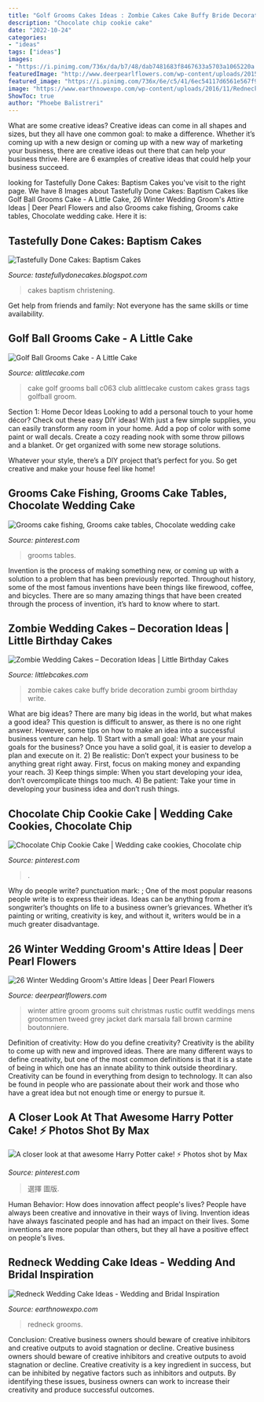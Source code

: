 ```yaml
---
title: "Golf Grooms Cakes Ideas : Zombie Cakes Cake Buffy Bride Decoration Zumbi Groom Birthday Write"
description: "Chocolate chip cookie cake"
date: "2022-10-24"
categories:
- "ideas"
tags: ["ideas"]
images:
- "https://i.pinimg.com/736x/da/b7/48/dab7481683f8467633a5703a1065220a.jpg"
featuredImage: "http://www.deerpearlflowers.com/wp-content/uploads/2015/09/Winter-Wedding-Grooms-Attire-Ideas-16.jpg"
featured_image: "https://i.pinimg.com/736x/6e/c5/41/6ec54117d6561e567f97a94ecf93e715.jpg"
image: "https://www.earthnowexpo.com/wp-content/uploads/2016/11/Redneck-Wedding-Cake-Ideas.jpg"
ShowToc: true
author: "Phoebe Balistreri"
---
```



What are some creative ideas?
Creative ideas can come in all shapes and sizes, but they all have one common goal: to make a difference. Whether it’s coming up with a new design or coming up with a new way of marketing your business, there are creative ideas out there that can help your business thrive. Here are 6 examples of creative ideas that could help your business succeed.

	

		
looking for Tastefully Done Cakes: Baptism Cakes you've visit to the right page. We have 8 Images about Tastefully Done Cakes: Baptism Cakes like Golf Ball Grooms Cake - A Little Cake, 26 Winter Wedding Groom&#039;s Attire Ideas | Deer Pearl Flowers and also Grooms cake fishing, Grooms cake tables, Chocolate wedding cake. Here it is:
		
    
## Tastefully Done Cakes: Baptism Cakes

<img loading=lazy src="http://4.bp.blogspot.com/-1LRV8lkecO0/TynwbaUrhAI/AAAAAAAABBE/IVzlAzb1wW4/s1600/Christening%2BCake3.jpg" onerror="this.onerror=null;this.src='https://tse3.mm.bing.net/th?id=OIP.U25mC9Ke9QfWN2kApIaW2AHaJ4&amp;pid=15.1';" alt="Tastefully Done Cakes: Baptism Cakes">

_Source: tastefullydonecakes.blogspot.com_

>cakes baptism christening. 

	

Get help from friends and family: Not everyone has the same skills or time availability.

    
## Golf Ball Grooms Cake - A Little Cake

<img loading=lazy src="https://alittlecake.com/wp-content/uploads/2018/12/Golf-Ball-Grooms-Cake-1.jpg" onerror="this.onerror=null;this.src='https://tse2.mm.bing.net/th?id=OIP.cQyru8zGOwUJwGGNHIVfDwHaK5&amp;pid=15.1';" alt="Golf Ball Grooms Cake - A Little Cake">

_Source: alittlecake.com_

>cake golf grooms ball c063 club alittlecake custom cakes grass tags golfball groom. 

	

Section 1: Home Decor Ideas
Looking to add a personal touch to your home décor? Check out these easy DIY ideas!
With just a few simple supplies, you can easily transform any room in your home. Add a pop of color with some paint or wall decals. Create a cozy reading nook with some throw pillows and a blanket. Or get organized with some new storage solutions.

Whatever your style, there’s a DIY project that’s perfect for you. So get creative and make your house feel like home!

    
## Grooms Cake Fishing, Grooms Cake Tables, Chocolate Wedding Cake

<img loading=lazy src="https://i.pinimg.com/736x/e0/5b/bf/e05bbf54fa8af7dba50c10ac5f53900e.jpg" onerror="this.onerror=null;this.src='https://tse1.mm.bing.net/th?id=OIP.VaxkzES8pgiUMmXbC9JM_AHaJ3&amp;pid=15.1';" alt="Grooms cake fishing, Grooms cake tables, Chocolate wedding cake">

_Source: pinterest.com_

>grooms tables. 

	

Invention is the process of making something new, or coming up with a solution to a problem that has been previously reported. Throughout history, some of the most famous inventions have been things like firewood, coffee, and bicycles. There are so many amazing things that have been created through the process of invention, it’s hard to know where to start.

    
## Zombie Wedding Cakes – Decoration Ideas | Little Birthday Cakes

<img loading=lazy src="http://www.littlebcakes.com/wp-content/uploads/2014/05/Zombie-Wedding-Cakes-Pictures.jpg" onerror="this.onerror=null;this.src='https://tse3.mm.bing.net/th?id=OIP.MdG5vi9LW2Y-w-O9KCgncgHaJ4&amp;pid=15.1';" alt="Zombie Wedding Cakes – Decoration Ideas | Little Birthday Cakes">

_Source: littlebcakes.com_

>zombie cakes cake buffy bride decoration zumbi groom birthday write. 

	

What are big ideas?
There are many big ideas in the world, but what makes a good idea? This question is difficult to answer, as there is no one right answer. However, some tips on how to make an idea into a successful business venture can help. 1) Start with a small goal: What are your main goals for the business? Once you have a solid goal, it is easier to develop a plan and execute on it. 2) Be realistic: Don’t expect your business to be anything great right away. First, focus on making money and expanding your reach. 3) Keep things simple: When you start developing your idea, don’t overcomplicate things too much. 4) Be patient: Take your time in developing your business idea and don’t rush things.

    
## Chocolate Chip Cookie Cake | Wedding Cake Cookies, Chocolate Chip

<img loading=lazy src="https://i.pinimg.com/736x/6e/c5/41/6ec54117d6561e567f97a94ecf93e715.jpg" onerror="this.onerror=null;this.src='https://tse3.mm.bing.net/th?id=OIP.Q6KkQeOSRbw3h_DOrAzVSgHaJ3&amp;pid=15.1';" alt="Chocolate Chip Cookie Cake | Wedding cake cookies, Chocolate chip">

_Source: pinterest.com_

>. 

	

Why do people write?
punctuation mark: ;
One of the most popular reasons people write is to express their ideas. Ideas can be anything from a songwriter’s thoughts on life to a business owner’s grievances. Whether it’s painting or writing, creativity is key, and without it, writers would be in a much greater disadvantage.

    
## 26 Winter Wedding Groom&#039;s Attire Ideas | Deer Pearl Flowers

<img loading=lazy src="http://www.deerpearlflowers.com/wp-content/uploads/2015/09/Winter-Wedding-Grooms-Attire-Ideas-16.jpg" onerror="this.onerror=null;this.src='https://tse2.mm.bing.net/th?id=OIP.afeAqHb6iyJUT-4uwDbgfgHaLH&amp;pid=15.1';" alt="26 Winter Wedding Groom&#039;s Attire Ideas | Deer Pearl Flowers">

_Source: deerpearlflowers.com_

>winter attire groom grooms suit christmas rustic outfit weddings mens groomsmen tweed grey jacket dark marsala fall brown carmine boutonniere. 

	

Definition of creativity: How do you define creativity?
Creativity is the ability to come up with new and improved ideas. There are many different ways to define creativity, but one of the most common definitions is that it is a state of being in which one has an innate ability to think outside theordinary. Creativity can be found in everything from design to technology. It can also be found in people who are passionate about their work and those who have a great idea but not enough time or energy to pursue it.

    
## A Closer Look At That Awesome Harry Potter Cake! ⚡️ Photos Shot By Max

<img loading=lazy src="https://i.pinimg.com/736x/da/b7/48/dab7481683f8467633a5703a1065220a.jpg" onerror="this.onerror=null;this.src='https://tse3.mm.bing.net/th?id=OIP.hGlSozHmvfckoLkfezASkwHaLe&amp;pid=15.1';" alt="A closer look at that awesome Harry Potter cake! ⚡️ Photos shot by Max">

_Source: pinterest.com_

>選擇 圖版. 

	

Human Behavior: How does innovation affect people's lives?
People have always been creative and innovative in their ways of living. Invention ideas have always fascinated people and has had an impact on their lives. Some inventions are more popular than others, but they all have a positive effect on people's lives.

    
## Redneck Wedding Cake Ideas - Wedding And Bridal Inspiration

<img loading=lazy src="https://www.earthnowexpo.com/wp-content/uploads/2016/11/Redneck-Wedding-Cake-Ideas.jpg" onerror="this.onerror=null;this.src='https://tse4.mm.bing.net/th?id=OIP.DxvBQVJEStIy0I9Sr2hv-wHaLH&amp;pid=15.1';" alt="Redneck Wedding Cake Ideas - Wedding and Bridal Inspiration">

_Source: earthnowexpo.com_

>redneck grooms. 

	

Conclusion: Creative business owners should beware of creative inhibitors and creative outputs to avoid stagnation or decline.
Creative business owners should beware of creative inhibitors and creative outputs to avoid stagnation or decline. Creative creativity is a key ingredient in success, but can be inhibited by negative factors such as inhibitors and outputs. By identifying these issues, business owners can work to increase their creativity and produce successful outcomes.

